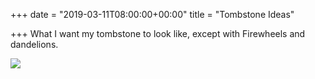 +++
date = "2019-03-11T08:00:00+00:00"
title = "Tombstone Ideas"

+++
What I want my tombstone to look like, except with Firewheels and dandelions.

[![](https://res.cloudinary.com/tobyblog/image/upload/v1552329066/img/742D9FDB-942E-4866-B51B-A041C02A80C5.jpg)](https://www.instagram.com/p/Bu2fySAn9TM/?utm_source=ig_share_sheet&igshid=1srvudvlopzvc)